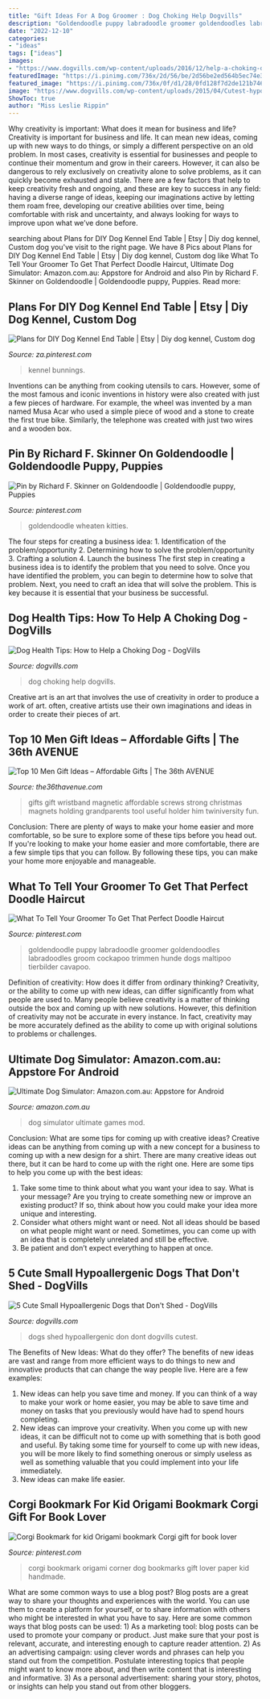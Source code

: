 ```yaml
---
title: "Gift Ideas For A Dog Groomer : Dog Choking Help Dogvills"
description: "Goldendoodle puppy labradoodle groomer goldendoodles labradoodles groom cockapoo trimmen hunde dogs maltipoo tierbilder cavapoo"
date: "2022-12-10"
categories:
- "ideas"
tags: ["ideas"]
images:
- "https://www.dogvills.com/wp-content/uploads/2016/12/help-a-choking-dog.jpg"
featuredImage: "https://i.pinimg.com/736x/2d/56/be/2d56be2ed564b5ec74e3f64a033bcfd4.jpg"
featured_image: "https://i.pinimg.com/736x/0f/d1/28/0fd128f7d2de121b74606e408eb44fd0.jpg"
image: "https://www.dogvills.com/wp-content/uploads/2015/04/Cutest-hypoallergenic-dogs-dont-shed-683x1024.jpg"
ShowToc: true
author: "Miss Leslie Rippin"
---
```



Why creativity is important: What does it mean for business and life?
Creativity is important for business and life. It can mean new ideas, coming up with new ways to do things, or simply a different perspective on an old problem. In most cases, creativity is essential for businesses and people to continue their momentum and grow in their careers. However, it can also be dangerous to rely exclusively on creativity alone to solve problems, as it can quickly become exhausted and stale. There are a few factors that help to keep creativity fresh and ongoing, and these are key to success in any field: having a diverse range of ideas, keeping our imaginations active by letting them roam free, developing our creative abilities over time, being comfortable with risk and uncertainty, and always looking for ways to improve upon what we’ve done before.

	

		
searching about Plans for DIY Dog Kennel End Table | Etsy | Diy dog kennel, Custom dog you've visit to the right page. We have 8 Pics about Plans for DIY Dog Kennel End Table | Etsy | Diy dog kennel, Custom dog like What To Tell Your Groomer To Get That Perfect Doodle Haircut, Ultimate Dog Simulator: Amazon.com.au: Appstore for Android and also Pin by Richard F. Skinner on Goldendoodle | Goldendoodle puppy, Puppies. Read more:
		
    
## Plans For DIY Dog Kennel End Table | Etsy | Diy Dog Kennel, Custom Dog

<img loading=lazy src="https://i.pinimg.com/736x/0f/d1/28/0fd128f7d2de121b74606e408eb44fd0.jpg" onerror="this.onerror=null;this.src='https://tse2.mm.bing.net/th?id=OIP.MaFPhELcZe_LxusmMkUG7gHaJ3&amp;pid=15.1';" alt="Plans for DIY Dog Kennel End Table | Etsy | Diy dog kennel, Custom dog">

_Source: za.pinterest.com_

>kennel bunnings. 

	

Inventions can be anything from cooking utensils to cars. However, some of the most famous and iconic inventions in history were also created with just a few pieces of hardware. For example, the wheel was invented by a man named Musa Acar who used a simple piece of wood and a stone to create the first true bike. Similarly, the telephone was created with just two wires and a wooden box.

    
## Pin By Richard F. Skinner On Goldendoodle | Goldendoodle Puppy, Puppies

<img loading=lazy src="https://i.pinimg.com/736x/be/dc/1e/bedc1e391e447d42bcda5234c020661f.jpg" onerror="this.onerror=null;this.src='https://tse3.mm.bing.net/th?id=OIP.35g7N7iS5rh3iKX_Kf2tEQHaJQ&amp;pid=15.1';" alt="Pin by Richard F. Skinner on Goldendoodle | Goldendoodle puppy, Puppies">

_Source: pinterest.com_

>goldendoodle wheaten kitties. 

	

The four steps for creating a business idea: 1. Identification of the problem/opportunity 2. Determining how to solve the problem/opportunity 3. Crafting a solution 4. Launch the business
The first step in creating a business idea is to identify the problem that you need to solve. Once you have identified the problem, you can begin to determine how to solve that problem. Next, you need to craft an idea that will solve the problem. This is key because it is essential that your business be successful.

    
## Dog Health Tips: How To Help A Choking Dog - DogVills

<img loading=lazy src="https://www.dogvills.com/wp-content/uploads/2016/12/help-a-choking-dog.jpg" onerror="this.onerror=null;this.src='https://tse1.mm.bing.net/th?id=OIP.xHnQRdMCENr65in24FXElQHaMa&amp;pid=15.1';" alt="Dog Health Tips: How to Help a Choking Dog - DogVills">

_Source: dogvills.com_

>dog choking help dogvills. 

	

Creative art is an art that involves the use of creativity in order to produce a work of art. often, creative artists use their own imaginations and ideas in order to create their pieces of art.

    
## Top 10 Men Gift Ideas – Affordable Gifts | The 36th AVENUE

<img loading=lazy src="https://www.the36thavenue.com/wp-content/uploads/2017/11/gifts-1-700x700.jpg" onerror="this.onerror=null;this.src='https://tse1.mm.bing.net/th?id=OIP.L9nzypenrm3ikdcfmHmocQHaHa&amp;pid=15.1';" alt="Top 10 Men Gift Ideas – Affordable Gifts | The 36th AVENUE">

_Source: the36thavenue.com_

>gifts gift wristband magnetic affordable screws strong christmas magnets holding grandparents tool useful holder him twiniversity fun. 

	

Conclusion: There are plenty of ways to make your home easier and more comfortable, so be sure to explore some of these tips before you head out.
If you're looking to make your home easier and more comfortable, there are a few simple tips that you can follow. By following these tips, you can make your home more enjoyable and manageable.

    
## What To Tell Your Groomer To Get That Perfect Doodle Haircut

<img loading=lazy src="https://i.pinimg.com/736x/41/32/ae/4132ae695f1258050487d9461c326027.jpg" onerror="this.onerror=null;this.src='https://tse4.mm.bing.net/th?id=OIP.NWhBnNmT3MPA6OzUi5BO4wHaJ4&amp;pid=15.1';" alt="What To Tell Your Groomer To Get That Perfect Doodle Haircut">

_Source: pinterest.com_

>goldendoodle puppy labradoodle groomer goldendoodles labradoodles groom cockapoo trimmen hunde dogs maltipoo tierbilder cavapoo. 

	

Definition of creativity: How does it differ from ordinary thinking?
Creativity, or the ability to come up with new ideas, can differ significantly from what people are used to. Many people believe creativity is a matter of thinking outside the box and coming up with new solutions. However, this definition of creativity may not be accurate in every instance. In fact, creativity may be more accurately defined as the ability to come up with original solutions to problems or challenges.

    
## Ultimate Dog Simulator: Amazon.com.au: Appstore For Android

<img loading=lazy src="https://images-na.ssl-images-amazon.com/images/I/B1Qa--aEO3S.png" onerror="this.onerror=null;this.src='https://tse3.mm.bing.net/th?id=OIP.vazUNdJA7kamBlUotTq2JAHaEK&amp;pid=15.1';" alt="Ultimate Dog Simulator: Amazon.com.au: Appstore for Android">

_Source: amazon.com.au_

>dog simulator ultimate games mod. 

	

Conclusion: What are some tips for coming up with creative ideas?
Creative ideas can be anything from coming up with a new concept for a business to coming up with a new design for a shirt. There are many creative ideas out there, but it can be hard to come up with the right one. Here are some tips to help you come up with the best ideas: 
1) Take some time to think about what you want your idea to say. What is your message? Are you trying to create something new or improve an existing product? If so, think about how you could make your idea more unique and interesting. 
2) Consider what others might want or need. Not all ideas should be based on what people might want or need. Sometimes, you can come up with an idea that is completely unrelated and still be effective. 
3) Be patient and don’t expect everything to happen at once.

    
## 5 Cute Small Hypoallergenic Dogs That Don&#039;t Shed - DogVills

<img loading=lazy src="https://www.dogvills.com/wp-content/uploads/2015/04/Cutest-hypoallergenic-dogs-dont-shed-683x1024.jpg" onerror="this.onerror=null;this.src='https://tse4.mm.bing.net/th?id=OIP.RR0kV22RpDOXa1GlZGTGMAHaLG&amp;pid=15.1';" alt="5 Cute Small Hypoallergenic Dogs that Don&#039;t Shed - DogVills">

_Source: dogvills.com_

>dogs shed hypoallergenic don dont dogvills cutest. 

	

The Benefits of New Ideas: What do they offer?
The benefits of new ideas are vast and range from more efficient ways to do things to new and innovative products that can change the way people live. Here are a few examples: 
1. New ideas can help you save time and money. If you can think of a way to make your work or home easier, you may be able to save time and money on tasks that you previously would have had to spend hours completing. 
2. New ideas can improve your creativity. When you come up with new ideas, it can be difficult not to come up with something that is both good and useful. By taking some time for yourself to come up with new ideas, you will be more likely to find something onerous or simply useless as well as something valuable that you could implement into your life immediately. 
3. New ideas can make life easier.

    
## Corgi Bookmark For Kid Origami Bookmark Corgi Gift For Book Lover

<img loading=lazy src="https://i.pinimg.com/736x/2d/56/be/2d56be2ed564b5ec74e3f64a033bcfd4.jpg" onerror="this.onerror=null;this.src='https://tse3.mm.bing.net/th?id=OIP.cZZkZ1UPrjoGgLNDqU-8jAHaJ4&amp;pid=15.1';" alt="Corgi Bookmark for kid Origami bookmark Corgi gift for book lover">

_Source: pinterest.com_

>corgi bookmark origami corner dog bookmarks gift lover paper kid handmade. 

	

What are some common ways to use a blog post?
Blog posts are a great way to share your thoughts and experiences with the world. You can use them to create a platform for yourself, or to share information with others who might be interested in what you have to say. Here are some common ways that blog posts can be used: 1) As a marketing tool: blog posts can be used to promote your company or product. Just make sure that your post is relevant, accurate, and interesting enough to capture reader attention. 2) As an advertising campaign: using clever words and phrases can help you stand out from the competition. Postulate interesting topics that people might want to know more about, and then write content that is interesting and informative. 3) As a personal advertisement: sharing your story, photos, or insights can help you stand out from other bloggers.

